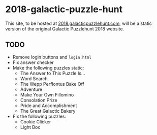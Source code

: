 # 2018-galactic-puzzle-hunt

This site, to be hosted at [2018.galacticpuzzlehunt.com](https://2018.galacticpuzzlehunt.com), will be a static version of the original Galactic Puzzlehunt 2018 website.

## TODO

* Remove login buttons and `login.html`
* Fix answer checker
* Make the following puzzles static:
  - The Answer to This Puzzle Is...
  - Word Search
  - The Wepp Perflontus Bake Off
  - Adventure
  - Make Your Own Fillomino
  - Consolation Prize
  - Pride and Accomplishment
  - The Great Galactic Bakery
* Fix the following puzzles:
  - Cookie Clicker
  - Light Box
